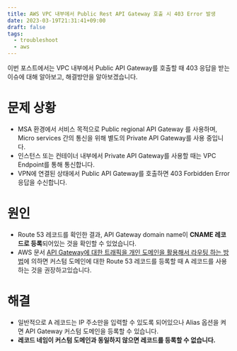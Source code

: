 ```yaml
---
title: AWS VPC 내부에서 Public Rest API Gateway 호출 시 403 Error 발생
date: 2023-03-19T21:31:41+09:00
draft: false
tags:
  - troubleshoot
  - aws
---
```

이번 포스트에서는 VPC 내부에서 Public API Gateway를 호출할 때 403 응답을 받는 이슈에 대해 알아보고, 해결방안을 알아보겠습니다.
<!--more-->
# 문제 상황

- MSA 환경에서 서비스 목적으로 Public regional API Gateway 를 사용하며, Micro services 간의 통신을 위해 별도의 Private API Gateway를 사용 중입니다.
- 인스턴스 또는 컨테이너 내부에서 Private API Gateway를 사용할 때는 VPC Endpoint를 통해 통신합니다.
- VPN에 연결된 상태에서 Public API Gateway를 호출하면 403 Forbidden Error 응답을 수신합니다.

# 원인
- Route 53 레코드를 확인한 결과, API Gateway domain name이 **CNAME 레코드로 등록**되어있는 것을 확인할 수 있었습니다.
- AWS 문서 [API Gateway에 대한 트래픽을 개인 도메인을 활용해서 라우팅 하는 방법](https://docs.aws.amazon.com/Route53/latest/DeveloperGuide/routing-to-api-gateway.html)에 의하면 커스텀 도메인에 대한 Route 53 레코드를 등록할 때 A 레코드를 사용하는 것을 권장하고있습니다.


# 해결
- 일반적으로 A 레코드는 IP 주소만을 입력할 수 있도록 되어있으나 Alias 옵션을 켜면 API Gateway 커스텀 도메인을 등록할 수 있습니다.
- **레코드 네임이 커스텀 도메인과 동일하지 않으면 레코드를 등록할 수 없습니다.**